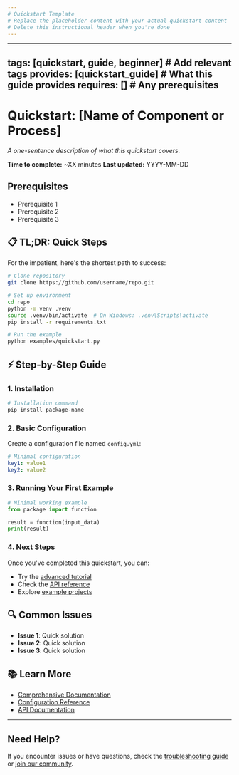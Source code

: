 ```yaml
---
# Quickstart Template
# Replace the placeholder content with your actual quickstart content
# Delete this instructional header when you're done
---
```


---
tags: [quickstart, guide, beginner] # Add relevant tags
provides: [quickstart_guide] # What this guide provides
requires: [] # Any prerequisites
---

# Quickstart: [Name of Component or Process]

_A one-sentence description of what this quickstart covers._

**Time to complete:** ~XX minutes
**Last updated:** YYYY-MM-DD

## Prerequisites

- Prerequisite 1
- Prerequisite 2
- Prerequisite 3

## 📋 TL;DR: Quick Steps

For the impatient, here's the shortest path to success:

```bash
# Clone repository
git clone https://github.com/username/repo.git

# Set up environment
cd repo
python -m venv .venv
source .venv/bin/activate  # On Windows: .venv\Scripts\activate
pip install -r requirements.txt

# Run the example
python examples/quickstart.py
```

## ⚡ Step-by-Step Guide

### 1. Installation

```bash
# Installation command
pip install package-name
```

### 2. Basic Configuration

Create a configuration file named `config.yml`:

```yaml
# Minimal configuration
key1: value1
key2: value2
```

### 3. Running Your First Example

```python
# Minimal working example
from package import function

result = function(input_data)
print(result)
```

### 4. Next Steps

Once you've completed this quickstart, you can:

- Try the [advanced tutorial](mdc:docs/advanced_tutorial.md)
- Check the [API reference](mdc:docs/api_reference.md)
- Explore [example projects](mdc:docs/examples/)

## 🔍 Common Issues

- **Issue 1**: Quick solution
- **Issue 2**: Quick solution
- **Issue 3**: Quick solution

## 📚 Learn More

- [Comprehensive Documentation](mdc:docs/comprehensive_guide.md)
- [Configuration Reference](mdc:docs/configuration.md)
- [API Documentation](mdc:docs/api_reference.md)

---

## Need Help?

If you encounter issues or have questions, check the [troubleshooting guide](mdc:docs/troubleshooting.md) or [join our community](URL). 